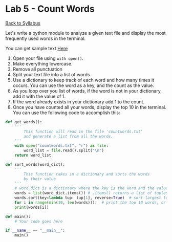 # <a id="top"></a>Lab 5 - Count Words

[Back to Syllabus](https://github.com/PdxCodeGuild/Programming102#top)

Let's write a python module to analyze a given text file and display the most frequently used words in the terminal.

You can get sample text [Here](/resources/countwords.txt)

1. Open your file using `with open()`.
1. Make everything lowercase.
1. Remove all punctuation
1. Split your text file into a list of words.
1. Use a dictionary to keep track of each word and how many times it occurs. You can use the word as a key, and the count as the value.
1. As you loop over you list of words, if the word is not in your dictionary, add it with the value of 1.
1. If the word already exists in your dictionary add 1 to the count.
1. Once you have counted all your words, display the top 10 in the terminal. You can use the following code to accomplish this:

```python
def get_words():
    '''
        This function will read in the file 'countwords.txt'
        and generate a list from all the words.
    '''
    with open("countwords.txt", "r") as file:
        word_list = file.read().split("\n")
    return word_list

def sort_words(word_dict):
    '''
        This function takes in a dictionary and sorts the words
        by their value
    '''
    # word_dict is a dictionary where the key is the word and the value is the count
    words = list(word_dict.items()) # .items() returns a list of tuples
    words.sort(key=lambda tup: tup[1], reverse=True)  # sort largest to smallest, based on count
    for i in range(min(10, len(words))):  # print the top 10 words, or all of them, whichever is smaller
    print(words[i])

def main():
    # Your code goes here

if __name__ == "__main__":
    main()

```
